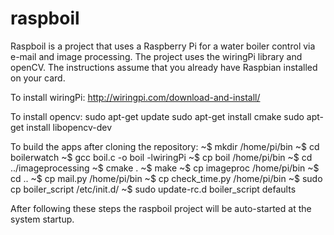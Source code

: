 raspboil
========

Raspboil is a project that uses a Raspberry Pi for a water boiler control via e-mail and image processing.
The project uses the wiringPi library and openCV.
The instructions assume that you already have Raspbian installed on your card.

To install  wiringPi:
http://wiringpi.com/download-and-install/

To install opencv:
sudo apt-get update
sudo apt-get install cmake
sudo apt-get install libopencv-dev

To build the apps after cloning the repository:
~$ mkdir /home/pi/bin
~$ cd boilerwatch
~$ gcc boil.c -o boil -lwiringPi
~$ cp boil /home/pi/bin
~$ cd ../imageprocessing
~$ cmake .
~$ make
~$ cp imageproc /home/pi/bin
~$ cd ..
~$ cp mail.py /home/pi/bin
~$ cp check_time.py /home/pi/bin
~$ sudo cp boiler_script /etc/init.d/
~$ sudo update-rc.d boiler_script defaults

After following these steps the raspboil project will be auto-started at the system startup.
